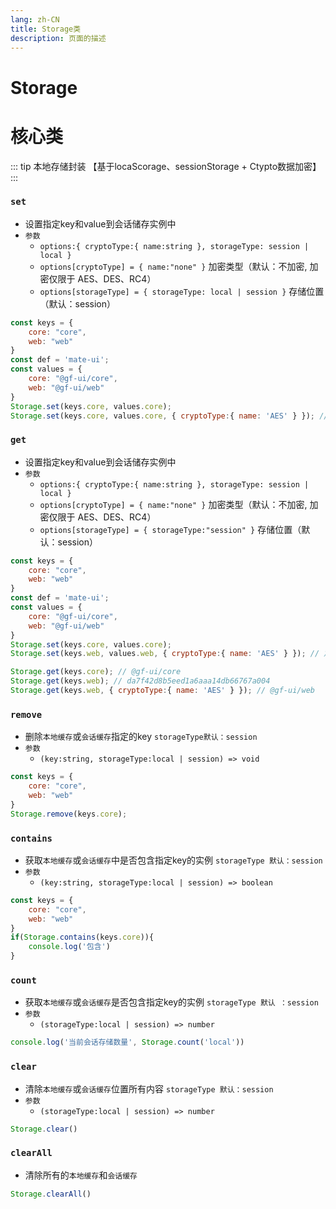 ```yaml
---
lang: zh-CN
title: Storage类
description: 页面的描述
---
```


# Storage
# 核心类
::: tip 本地存储封装 【基于locaScorage、sessionStorage + Ctypto数据加密】
:::

### `set` 

- 设置指定key和value到会话储存实例中
- `参数`
    - `options:{ cryptoType:{ name:string }, storageType: session | local }`
    - `options[cryptoType] = { name:"none" }` 加密类型（默认：不加密, <span class="colorff0066 font-bold">加密仅限于  AES、DES、RC4</span>）
    - `options[storageType] = { storageType: local | session }` 存储位置（默认：session）
```js
const keys = {
    core: "core",
    web: "web"
}
const def = 'mate-ui';
const values = {
    core: "@gf-ui/core",
    web: "@gf-ui/web"
}
Storage.set(keys.core, values.core);
Storage.set(keys.core, values.core, { cryptoType:{ name: 'AES' } }); // 加密存储
```

### `get` 

- 设置指定key和value到会话储存实例中
- `参数`
    - `options:{ cryptoType:{ name:string }, storageType: session | local }`
    - `options[cryptoType] = { name:"none" }` 加密类型（默认：不加密, <span class="colorff0066 font-bold">加密仅限于  AES、DES、RC4</span>）
    - `options[storageType] = { storageType:"session" }` 存储位置（默认：session）
```js
const keys = {
    core: "core",
    web: "web"
}
const def = 'mate-ui';
const values = {
    core: "@gf-ui/core",
    web: "@gf-ui/web"
}
Storage.set(keys.core, values.core);
Storage.set(keys.web, values.web, { cryptoType:{ name: 'AES' } }); // 加密存储

Storage.get(keys.core); // @gf-ui/core
Storage.get(keys.web); // da7f42d8b5eed1a6aaa14db66767a004
Storage.get(keys.web, { cryptoType:{ name: 'AES' } }); // @gf-ui/web
```

### `remove` 

- 删除`本地缓存`或`会话缓存`指定的key  `storageType默认：session`
- `参数`
    - `(key:string, storageType:local | session) => void`
```js
const keys = {
    core: "core",
    web: "web"
}
Storage.remove(keys.core);
```

### `contains` 

- 获取`本地缓存`或`会话缓存`中是否包含指定key的实例 `storageType 默认：session`
- `参数`
    - `(key:string, storageType:local | session) => boolean`
```js
const keys = {
    core: "core",
    web: "web"
}
if(Storage.contains(keys.core)){
    console.log('包含')
}  
```

### `count` 

- 获取`本地缓存`或`会话缓存`是否包含指定key的实例 `storageType 默认 ：session`
- `参数`
    - `(storageType:local | session) => number`
```js
console.log('当前会话存储数量', Storage.count('local')) 
```

### `clear` 

- 清除`本地缓存`或`会话缓存`位置所有内容 `storageType 默认：session`
- `参数`
    - `(storageType:local | session) => number`
```js
Storage.clear() 
```

### `clearAll` 

- 清除所有的`本地缓存`和`会话缓存`

```js
Storage.clearAll() 
```


<CommentService></CommentService>